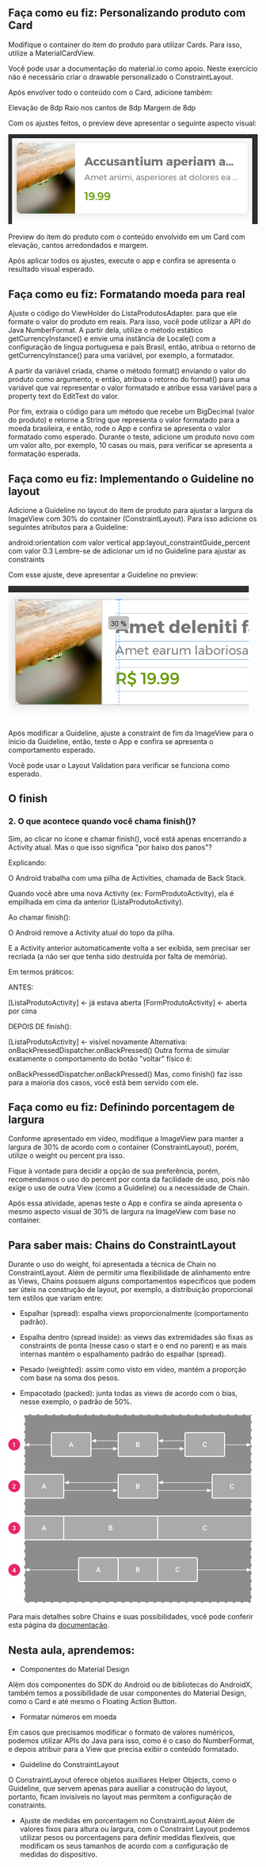 ## Faça como eu fiz: Personalizando produto com Card

Modifique o container do item do produto para utilizar Cards. Para isso, utilize a MaterialCardView.

Você pode usar a documentação do material.io como apoio. Neste exercício não é necessário criar o drawable personalizado o ConstraintLayout.

Após envolver todo o conteúdo com o Card, adicione também:

Elevação de 8dp
Raio nos cantos de 8dp
Margem de 8dp

Com os ajustes feitos, o preview deve apresentar o seguinte aspecto visual:

![alt text](image.png)

Preview do item do produto com o conteúdo envolvido em um Card com elevação, cantos arredondados e margem.

Após aplicar todos os ajustes, execute o app e confira se apresenta o resultado visual esperado.

## Faça como eu fiz: Formatando moeda para real

Ajuste o código do ViewHolder do ListaProdutosAdapter. para que ele formate o valor do produto em reais. Para isso, você pode utilizar a API do Java NumberFormat. A partir dela, utilize o método estático getCurrencyInstance() e envie uma instância de Locale() com a configuração de língua portuguesa e país Brasil, então, atribua o retorno de getCurrencyInstance() para uma variável, por exemplo, a formatador.

A partir da variável criada, chame o método format() enviando o valor do produto como argumento, e então, atribua o retorno do format() para uma variável que vai representar o valor formatado e atribue essa variável para a property text do EditText do valor.

Por fim, extraia o código para um método que recebe um BigDecimal (valor do produto) e retorne a String que representa o valor formatado para a moeda brasileira, e então, rode o App e confira se apresenta o valor formatado como esperado. Durante o teste, adicione um produto novo com um valor alto, por exemplo, 10 casas ou mais, para verificar se apresenta a formatação esperada.

## Faça como eu fiz: Implementando o Guideline no layout

Adicione a Guideline no layout do item de produto para ajustar a largura da ImageView com 30% do container (ConstraintLayout). Para isso adicione os seguintes atributos para a Guideline:

android:orientation com valor vertical
app:layout_constraintGuide_percent com valor 0.3
Lembre-se de adicionar um id no Guideline para ajustar as constraints

Com esse ajuste, deve apresentar a Guideline no preview:

![alt text](image-1.png)

Após modificar a Guideline, ajuste a constraint de fim da ImageView para o ínicio da Guideline, então, teste o App e confira se apresenta o comportamento esperado.

Você pode usar o Layout Validation para verificar se funciona como esperado.

## O finish

### 2. O que acontece quando você chama finish()?

Sim, ao clicar no ícone e chamar finish(), você está apenas encerrando a Activity atual. Mas o que isso significa "por baixo dos panos"?

Explicando:

O Android trabalha com uma pilha de Activities, chamada de Back Stack.

Quando você abre uma nova Activity (ex: FormProdutoActivity), ela é empilhada em cima da anterior (ListaProdutoActivity).

Ao chamar finish():

O Android remove a Activity atual do topo da pilha.

E a Activity anterior automaticamente volta a ser exibida, sem precisar ser recriada (a não ser que tenha sido destruída por falta de memória).

Em termos práticos:

ANTES:

[ListaProdutoActivity] <- já estava aberta
[FormProdutoActivity]  <- aberta por cima

DEPOIS DE finish():

[ListaProdutoActivity] <- visível novamente
Alternativa: onBackPressedDispatcher.onBackPressed()
Outra forma de simular exatamente o comportamento do botão "voltar" físico é:

onBackPressedDispatcher.onBackPressed()
Mas, como finish() faz isso para a maioria dos casos, você está bem servido com ele.

## Faça como eu fiz: Definindo porcentagem de largura

Conforme apresentado em vídeo, modifique a ImageView para manter a largura de 30% de acordo com o container (ConstraintLayout), porém, utilize o weight ou percent pra isso.

Fique à vontade para decidir a opção de sua preferência, porém, recomendamos o uso do percent por conta da facilidade de uso, pois não exige o uso de outra View (como a Guideline) ou a necessidade de Chain.

Após essa atividade, apenas teste o App e confira se ainda apresenta o mesmo aspecto visual de 30% de largura na ImageView com base no container.

## Para saber mais: Chains do ConstraintLayout

Durante o uso do weight, foi apresentada a técnica de Chain no ConstraintLayout. Além de permitir uma flexibilidade de alinhamento entre as Views, Chains possuem alguns comportamentos específicos que podem ser úteis na construção de layout, por exemplo, a distribuição proporcional tem estilos que variam entre:

- Espalhar (spread): espalha views proporcionalmente (comportamento padrão).

- Espalha dentro (spread inside): as views das extremidades são fixas as constraints de ponta (nesse caso o start e o end no parent) e as mais internas mantém o espalhamento padrão do espalhar (spread).

- Pesado (weighted): assim como visto em vídeo, mantém a proporção com base na soma dos pesos.

- Empacotado (packed): junta todas as views de acordo com o bias, nesse exemplo, o padrão de 50%.

![alt text](image-2.png)

Para mais detalhes sobre Chains e suas possibilidades, você pode conferir esta página da [documentação](https://developer.android.com/develop/ui/views/layout/constraint-layout?hl=pt-br#constrain-chain).

## Nesta aula, aprendemos:

- Componentes do Material Design

Além dos componentes do SDK do Android ou de bibliotecas do AndroidX, também temos a possibilidade de usar componentes do Material Design, como o Card e até mesmo o Floating Action Button.

- Formatar números em moeda

Em casos que precisamos modificar o formato de valores numéricos, podemos utilizar APIs do Java para isso, como é o caso do NumberFormat, e depois atribuir para a View que precisa exibir o conteúdo formatado.

- Guideline do ConstraintLayout

O ConstraintLayout oferece objetos auxiliares Helper Objects, como o Guideline, que servem apenas para auxiliar a construção do layout, portanto, ficam invisíveis no layout mas permitem a configuração de constraints.

- Ajuste de medidas em porcentagem no ConstraintLayout
Além de valores fixos para altura ou largura, com o Constraint Layout podemos utilizar pesos ou porcentagens para definir medidas flexíveis, que modificam os seus tamanhos de acordo com a configuração de medidas do dispositivo.
